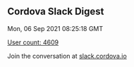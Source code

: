 ## Cordova Slack Digest
Mon, 06 Sep 2021 08:25:18 GMT

[User count: 4609](https://cordova.slack.com/)


Join the conversation at [slack.cordova.io](http://slack.cordova.io/)

